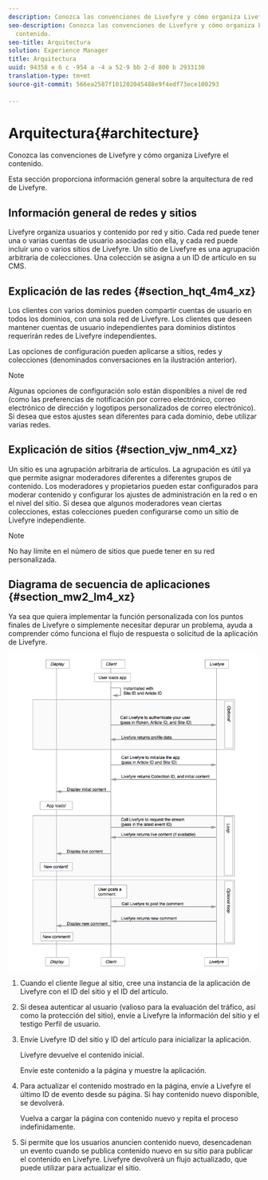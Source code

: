 ```yaml
---
description: Conozca las convenciones de Livefyre y cómo organiza Livefyre el contenido.
seo-description: Conozca las convenciones de Livefyre y cómo organiza Livefyre el
  contenido.
seo-title: Arquitectura
solution: Experience Manager
title: Arquitectura
uuid: 94358 e 6 c -954 a -4 a 52-9 bb 2-d 800 b 2933130
translation-type: tm+mt
source-git-commit: 566ea2587f101202045488e9f4edf73ece100293

---
```



# Arquitectura{#architecture}

Conozca las convenciones de Livefyre y cómo organiza Livefyre el contenido.

Esta sección proporciona información general sobre la arquitectura de red de Livefyre.

## Información general de redes y sitios

Livefyre organiza usuarios y contenido por red y sitio. Cada red puede tener una o varias cuentas de usuario asociadas con ella, y cada red puede incluir uno o varios sitios de Livefyre. Un sitio de Livefyre es una agrupación arbitraria de colecciones. Una colección se asigna a un ID de artículo en su CMS.

## Explicación de las redes {#section_hqt_4m4_xz}

Los clientes con varios dominios pueden compartir cuentas de usuario en todos los dominios, con una sola red de Livefyre. Los clientes que deseen mantener cuentas de usuario independientes para dominios distintos requerirán redes de Livefyre independientes.

Las opciones de configuración pueden aplicarse a sitios, redes y colecciones (denominados conversaciones en la ilustración anterior).

>[!NOTE]
>
>Algunas opciones de configuración solo están disponibles a nivel de red (como las preferencias de notificación por correo electrónico, correo electrónico de dirección y logotipos personalizados de correo electrónico). Si desea que estos ajustes sean diferentes para cada dominio, debe utilizar varias redes.

## Explicación de sitios {#section_vjw_nm4_xz}

Un sitio es una agrupación arbitraria de artículos. La agrupación es útil ya que permite asignar moderadores diferentes a diferentes grupos de contenido. Los moderadores y propietarios pueden estar configurados para moderar contenido y configurar los ajustes de administración en la red o en el nivel del sitio. Si desea que algunos moderadores vean ciertas colecciones, estas colecciones pueden configurarse como un sitio de Livefyre independiente.

>[!NOTE]
>
>No hay límite en el número de sitios que puede tener en su red personalizada.

## Diagrama de secuencia de aplicaciones {#section_mw2_lm4_xz}

Ya sea que quiera implementar la función personalizada con los puntos finales de Livefyre o simplemente necesitar depurar un problema, ayuda a comprender cómo funciona el flujo de respuesta o solicitud de la aplicación de Livefyre.

![](assets/appsequencediagram.png)

1. Cuando el cliente llegue al sitio, cree una instancia de la aplicación de Livefyre con el ID del sitio y el ID del artículo.
1. Si desea autenticar al usuario (valioso para la evaluación del tráfico, así como la protección del sitio), envíe a Livefyre la información del sitio y el testigo Perfil de usuario.
1. Envíe Livefyre ID del sitio y ID del artículo para inicializar la aplicación.

   Livefyre devuelve el contenido inicial.

   Envíe este contenido a la página y muestre la aplicación.

1. Para actualizar el contenido mostrado en la página, envíe a Livefyre el último ID de evento desde su página. Si hay contenido nuevo disponible, se devolverá.

   Vuelva a cargar la página con contenido nuevo y repita el proceso indefinidamente.

1. Si permite que los usuarios anuncien contenido nuevo, desencadenan un evento cuando se publica contenido nuevo en su sitio para publicar el contenido en Livefyre. Livefyre devolverá un flujo actualizado, que puede utilizar para actualizar el sitio.
